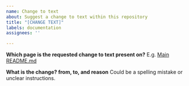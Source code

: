 ```yaml
---
name: Change to text
about: Suggest a change to text within this repository
title: "[CHANGE TEXT]"
labels: documentation
assignees: ''

---
```


**Which page is the requested change to text present on?**
E.g. [Main README.md](https://github.com/ukncsc/Device-Security-Guidance-Configuration-Packs#device-security-guidance-configuration-packs)

**What is the change? from, to, and reason**
Could be a spelling mistake or unclear instructions.
